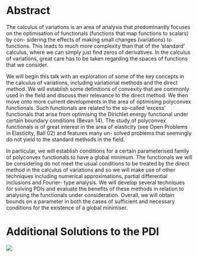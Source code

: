 &nbsp;

# Abstract

The calculus of variations is an area of analysis that predominantly focuses on
the optimisation of functionals (functions that map functions to scalars) by con-
sidering the effects of making small changes (variations) to functions. This leads
to much more complexity than that of the ’standard’ calculus, where we can
simply just find zeros of derivatives. In the calculus of variations, great care has
to be taken regarding the spaces of functions that we consider.

We will begin this talk with an exploration of some of the key concepts in the
calculus of variations, including variational methods and the direct method. We
will establish some definitions of convexity that are commonly used in the field
and discuss their relevance to the direct method. We then move onto more
current developments in the area of optimising polyconvex functionals.
Such functionals are related to the so-called ’excess’ functionals that arise from
optimising the Dirichlet energy functional under certain boundary conditions
(Bevan 14). The study of polyconvex functionals is of great interest in the area
of elasticity (see Open Problems in Elasticity, Ball 02) and features many un-
solved problems that seemingly do not yield to the standard methods in the field.

In particular, we will establish conditions for a certain parameterised family
of polyconvex functionals to have a global minimum. The functionals we will
be considering do not meet the usual conditions to be treated by the direct
method in the calculus of variations and so we will make use of other techniques
including numerical approximations, partial differential inclusions and Fourier-
type analysis. We will develop several techniques for solving PDIs and evaluate
the benefits of these methods in relation to analysing the functionals under
consideration. Overall, we will obtain bounds on a parameter in both the cases
of sufficient and necessary conditions for the existence of a global minimiser.

# Additional Solutions to the PDI

![](images/AnimatedFold2.gif)
